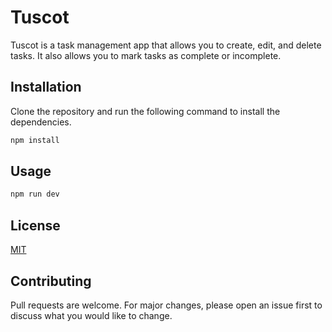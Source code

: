 # Tuscot

Tuscot is a task management app that allows you to create, edit, and delete tasks. It also allows you to mark tasks as complete or incomplete.

## Installation

Clone the repository and run the following command to install the dependencies.

```bash
npm install
```

## Usage

```bash
npm run dev

```

## License

[MIT](https://choosealicense.com/licenses/mit/)

## Contributing

Pull requests are welcome. For major changes, please open an issue first to discuss what you would like to change.

